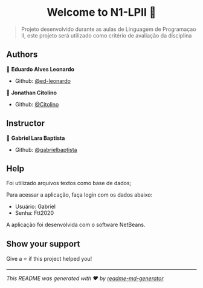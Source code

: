 <h1 align="center">Welcome to N1-LPII 👋</h1>
<p>
</p>

> Projeto desenvolvido durante as aulas de Linguagem de Programaçao II, este projeto será utilizado como critério de avaliação da disciplina

## Authors

👤 **Eduardo Alves Leonardo**

* Github: [@ed-leonardo](https://github.com/ed-leonardo)

👤 **Jonathan Citolino**

* Github: [@Citolino](https://github.com/Citolino)

## Instructor

👤 **Gabriel Lara Baptista**
* Github: [@gabrielbaptista](https://github.com/gabrielbaptista)


## Help

Foi utilizado arquivos textos como base de dados;
<p>Para acessar a aplicação, faça login com os dados abaixo:</p>

* Usuário: Gabriel
* Senha: Ftt2020

A aplicação foi desenvolvida com o software NetBeans.

## Show your support

Give a ⭐️ if this project helped you!


***
_This README was generated with ❤️ by [readme-md-generator](https://github.com/kefranabg/readme-md-generator)_
